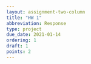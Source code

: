 ```yaml
---
layout: assignment-two-column
title: "HW 1"
abbreviation: Response
type: project
due_date: 2021-01-14
ordering: 1
draft: 1
points: 2
---
```


